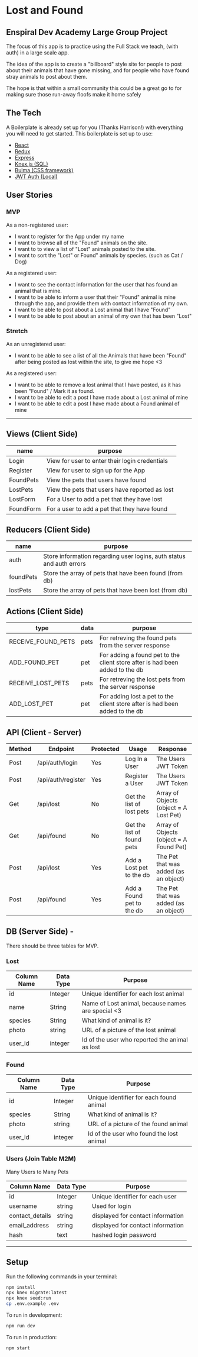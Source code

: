 # Lost and Found

## Enspiral Dev Academy Large Group Project

The focus of this app is to practice using the Full Stack we teach, (with auth) in a large scale app.

The idea of the app is to create a "billboard" style site for people to post about their animals that have gone missing, and for people who have found stray animals to post about them.

The hope is that within a small community this could be a great go to for making sure those run-away floofs make it home safely

## The Tech

A Boilerplate is already set up for you (Thanks Harrison!) with everything you will need to get started. This boilerplate is set up to use:

* [React](https://reactjs.org/docs/getting-started.html)
* [Redux](https://redux.js.org/)
* [Express](https://expressjs.com/en/api.html)
* [Knex.js (SQL)](https://knexjs.org/)
* [Bulma (CSS framework)](https://bulma.io/documentation/)
* [JWT Auth (Local)](https://jwt.io/)

## User Stories

### MVP

As a non-registered user:
  * I want to register for the App under my name
  * I want to browse all of the "Found" animals on the site.
  * I want to to view a list of "Lost" animals posted to the site.
  * I want to sort the "Lost" or Found" animals by species. (such as Cat / Dog)

As a registered user:
  * I want to see the contact information for the user that has found an animal that is mine.
  * I want to be able to inform a user that their "Found" animal is mine through the app, and provide them with contact information of my own.
  * I want to be able to post about a Lost animal that I have "Found"
  * I want to be able to post about an animal of my own that has been "Lost"

### Stretch

As an unregistered user:
  * I want to be able to see a list of all the Animals that have been "Found" after being posted as lost within the site, to give me hope <3

As a registered user:
  * I want to be able to remove a lost animal that I have posted, as it has been "Found" / Mark it as found.
  * I want to be able to edit a post I have made about a Lost animal of mine
  * I want to be able to edit a post I have made about a Found animal of mine

  ---

## Views (Client Side)
  | name | purpose |
  | --- | --- |
  | Login | View for user to enter their login credentials |
  | Register | View for user to sign up for the App |
  | FoundPets | View the pets that users have found |
  | LostPets | View the pets that users have reported as lost |
  | LostForm | For a User to add a pet that they have lost |
  | FoundForm | For a user to add a pet that they have found |


## Reducers (Client Side)

  | name | purpose |
  | --- | --- |
  | auth | Store information regarding user logins, auth status and auth errors |
  | foundPets | Store the array of pets that have been found (from db) |
  | lostPets | Store the array of pets that have been lost (from db) |


## Actions (Client Side)

  | type | data | purpose |
  | --- | --- | --- |
  | RECEIVE_FOUND_PETS | pets | For retreving the found pets from the server response |
  | ADD_FOUND_PET | pet | For adding a found pet to the client store after is had been added to the db |
  | RECEIVE_LOST_PETS | pets | For retreving the lost pets from the server response |
  | ADD_LOST_PET | pet | For adding lost a pet to the client store after is had been added to the db |


## API (Client - Server)

| Method | Endpoint | Protected | Usage | Response |
| --- | --- | --- | --- | --- |
| Post | /api/auth/login | Yes | Log In a User | The Users JWT Token |
| Post | /api/auth/register | Yes | Register a User | The Users JWT Token |
| Get | /api/lost | No | Get the list of lost pets | Array of Objects (object = A Lost Pet) |
| Get | /api/found | No | Get the list of found pets | Array of Objects (object = A Found Pet) |
| Post | /api/lost | Yes | Add a Lost pet to the db | The Pet that was added (as an object) |
| Post | /api/found | Yes | Add a Found pet to the db | The Pet that was added (as an object) |

## DB (Server Side) -
  There should be three tables for MVP.

### Lost
  | Column Name | Data Type | Purpose |
  | --- | --- | --- |
  | id | Integer | Unique identifier for each lost animal |
  | name | String | Name of Lost animal, because names are special <3 |
  | species | String | What kind of animal is it? |
  | photo | string | URL of a picture of the lost animal |
  | user_id | integer | Id of the user who reported the animal as lost |


### Found
  | Column Name | Data Type | Purpose |
  | --- | --- | --- |
  | id | Integer | Unique identifier for each found animal |
  | species | String | What kind of animal is it? |
  | photo | string | URL of a picture of the found animal |
  | user_id | integer | Id of the user who found the lost animal |

### Users (Join Table M2M)

  Many Users to Many Pets

 | Column Name | Data Type | Purpose |
 | --- | --- | --- |
 | id | Integer | Unique identifier for each user |
 | username | string | Used for login |
 | contact_details | string | displayed for contact information |
 | email_address | string | displayed for contact information |
 | hash | text | hashed login password |
 ---


## Setup

Run the following commands in your terminal:

```sh
npm install
npx knex migrate:latest
npx knex seed:run
cp .env.example .env
```

To run in development:
```sh
npm run dev
```

To run in production:
```sh
npm start
```

